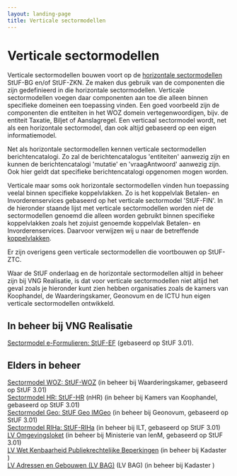 ```yaml
---
layout: landing-page
title: Verticale sectormodellen
---
```

# Verticale sectormodellen

Verticale sectormodellen bouwen voort op de [horizontale sectormodellen](./StUF-horizontale-sectormodellen) StUF-BG en/of StUF-ZKN. Ze maken 
dus gebruik van de componenten die zijn gedefinieerd in die horizontale sectormodellen. Verticale sectormodellen voegen daar componenten aan 
toe die alleen binnen specifieke domeinen een toepassing vinden. Een goed voorbeeld zijn de componenten die entiteiten in het WOZ domein 
vertegenwoordigen, bijv. de entiteit Taxatie, Biljet of Aanslagregel. Een verticaal sectormodel wordt, net als een horizontale sectormodel, 
dan ook altijd gebaseerd op een eigen informatiemodel.

Net als horizontale sectormodellen kennen verticale sectormodellen berichtencatalogi. Zo zal de berichtencatalogus 'entiteiten' aanwezig zijn 
en kunnen de berichtencatalogi 'mutatie' en 'vraagAntwoord' aanwezig zijn. Ook hier geldt dat specifieke berichtencatalogi opgenomen mogen worden.

Verticale maar soms ook horizontale sectormodellen vinden hun toepassing veelal binnen specifieke koppelvlakken. Zo is het koppelvlak Betalen- 
en Invorderenservices gebaseerd op het verticale sectormodel 'StUF-FIN'. In de hieronder staande lijst met verticale sectormodellen worden niet de 
sectormodellen genoemd die alleen worden gebruikt binnen specifieke koppelvlakken zoals het zojuist genoemde koppelvlak Betalen- 
en Invorderenservices. Daarvoor verwijzen wij u naar de betreffende [koppelvlakken](./Koppelvlakken-en-sectormodellen).

Er zijn overigens geen verticale sectormodellen die voortbouwen op StUF-ZTC.

Waar de StUF onderlaag en de horizontale sectormodellen altijd in beheer zijn bij VNG Realisatie, is dat voor verticale sectormodellen niet 
altijd het geval zoals je hieronder kunt zien hebben organisaties zoals de kamers van Koophandel, de Waarderingskamer, Geonovum en de ICTU hun 
eigen verticale sectormodellen ontwikkeld.

## In beheer bij VNG Realisatie
[Sectormodel e-Formulieren: StUF-EF](https://vng-realisatie.github.io/StUF-EF/) (gebaseerd op StUF 3.01).

## Elders in beheer
[Sectormodel WOZ: StUF-WOZ](https://www.waarderingskamer.nl/basisregistratie-woz-lv-woz/stuf-woz-0312/) (in beheer bij Waarderingskamer, gebaseerd op StUF 3.01)<br/>
[Sectormodel HR: StUF-HR](https://www.kvk.nl/producten-bestellen/kvk-dataservice-aansluiten-overheid/) (nHR) (in beheer bij Kamers van Koophandel, gebaseerd op StUF 3.01)<br/>
[Sectormodel Geo: StUF Geo IMGeo](https://www.geonovum.nl/geo-standaarden/bgt-imgeo#standaarden) (in beheer bij Geonovum, gebaseerd op StUF 3.01)<br/>
[Sectormodel RIHa: StUF-RIHa](https://samenwerken.pleio.nl/groups/view/8b832827-e91b-476c-bb4f-c228b8e5e934/standaardisatie-toezicht-handhaving-milieu/wiki/view/2b38214e-cfc7-42ff-9d5d-eaf069671c42/riha-referentieinformatiemodel-handhaving) (in beheer bij ILT, gebaseerd op StUF 3.01)<br/>
[LV Omgevingsloket](https://www.infomil.nl/onderwerpen/integrale/omgevingsloket/overheden/aansluiten-webservices-omgevingsloket/achtergrondinformatie-stuf-lvo/) (in beheer bij Ministerie van IenM, gebaseerd op StUF 3.01)<br/>
[LV Wet Kenbaarheid Publiekrechtelijke Beperkingen](https://www.kadaster.nl/web/artikel/download/WKPB-sectormodel-1.htm) (in beheer bij Kadaster )<br/>
[LV Adressen en Gebouwen (LV BAG)](https://www.kadaster.nl/-/bag-koppelvlak) (LV BAG) (in beheer bij Kadaster )